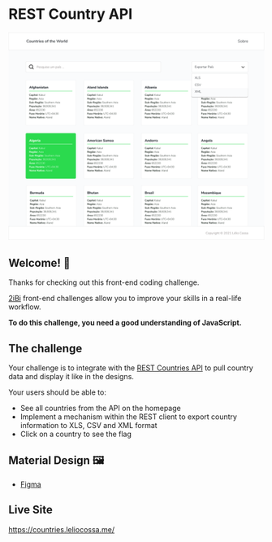 # REST Country API
![Design preview for the REST Countries API with color theme switcher coding challenge](./design/home.png)

## Welcome! 👋

Thanks for checking out this front-end coding challenge.

[2iBi](https://github.com/2iBi/developer-challenge) front-end challenges allow you to improve your skills in a real-life workflow.

**To do this challenge, you need a good understanding of JavaScript.**

## The challenge

Your challenge is to integrate with the [REST Countries API](https://restcountries.com) to pull country data and display it like in the designs.

Your users should be able to:

- See all countries from the API on the homepage
- Implement a mechanism within the REST client to export country information to XLS, CSV and XML format
- Click on a country to see the flag

## Material Design 🖼
- [Figma](https://bit.ly/3o4F25u)

## Live Site
https://countries.leliocossa.me/
